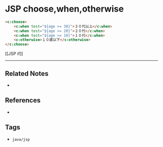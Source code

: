 # JSP choose,when,otherwise
```html
<c:choose>  
	<c:when test="${age >= 30}">３０代以上</c:when>  
	<c:when test="${age >= 20}">２０代</c:when>  
	<c:when test="${age >= 10}">１０代</c:when>  
	<c:otherwise>１０歳以下</c:otherwise>  
</c:choose>
```

[[JSP if]]

---
## Related Notes
- 

## References
- 

## Tags
- `java/jsp` 